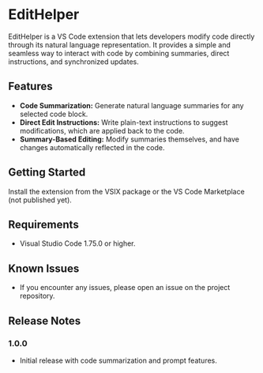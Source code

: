 # EditHelper

EditHelper is a VS Code extension that lets developers modify code directly through its natural language representation. It provides a simple and seamless way to interact with code by combining summaries, direct instructions, and synchronized updates.

## Features

- **Code Summarization:** Generate natural language summaries for any selected code block.
- **Direct Edit Instructions:** Write plain-text instructions to suggest modifications, which are applied back to the code.
- **Summary-Based Editing:** Modify summaries themselves, and have changes automatically reflected in the code.

## Getting Started

Install the extension from the VSIX package or the VS Code Marketplace (not published yet).

## Requirements

- Visual Studio Code 1.75.0 or higher.

## Known Issues

- If you encounter any issues, please open an issue on the project repository.

## Release Notes

### 1.0.0

- Initial release with code summarization and prompt features.